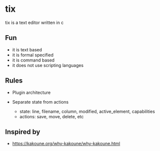 # tix

tix is a text editor written in c

## Fun

- it is text based
- it is formal specified
- it is command based
- it does not use scripting languages

## Rules

- Plugin architecture

- Separate state from actions
  - state: line, filename, column, modified, active_element, capabilities
  - actions: save, move, delete, etc

## Inspired by

- https://kakoune.org/why-kakoune/why-kakoune.html
